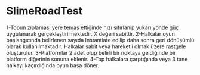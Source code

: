 # SlimeRoadTest

1-Topun zıplaması yere temas ettiğinde hızı sıfırlanıp yukarı yönde güç uygulanarak gerçekleştirilmektedir. X değeri sabittir.
2-Halkalar oyun başlangıcında belirlenen sayıda Instantiate edilip  daha sonra geri dönüşümlü olarak kullanılmaktadır. Halkalar sabit veya hareketli olmak üzere rastgele oluşturulur.
3-Platformlar 2 adet olup belirli bir noktaya geldiğinde bir platform diğerinin sonuna eklenir. 
4-Top halkalara çarptığında veya 3 tane halkayı kaçırdığında oyun başa döner.
